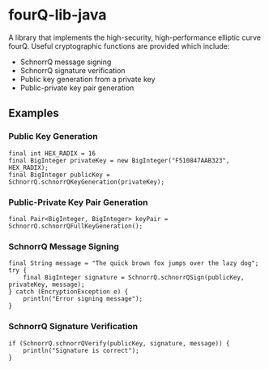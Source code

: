 # fourQ-lib-java
A library that implements the high-security, high-performance elliptic curve fourQ. Useful cryptographic functions are provided which include:
* SchnorrQ message signing
* SchnorrQ signature verification
* Public key generation from a private key
* Public-private key pair generation

## Examples
### Public Key Generation
```
final int HEX_RADIX = 16
final BigInteger privateKey = new BigInteger("F510847AAB323", HEX_RADIX);
final BigInteger publicKey = SchnorrQ.schnorrQKeyGeneration(privateKey);
```

### Public-Private Key Pair Generation
```
final Pair<BigInteger, BigInteger> keyPair = SchnorrQ.schnorrQFullKeyGeneration();
```

### SchnorrQ Message Signing
```
final String message = "The quick brown fox jumps over the lazy dog";
try {
    final BigInteger signature = SchnorrQ.schnorrQSign(publicKey, privateKey, message);
} catch (EncryptionException e) {
    println("Error signing message");
}
```

### SchnorrQ Signature Verification
```
if (SchnorrQ.schnorrQVerify(publicKey, signature, message)) {
    println("Signature is correct");
}
```